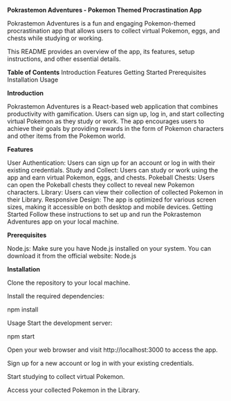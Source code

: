 **Pokrastemon Adventures - Pokemon Themed Procrastination App**

Pokrastemon Adventures is a fun and engaging Pokemon-themed procrastination app that allows users to collect virtual Pokemon, eggs, and chests while studying or working. 

This README provides an overview of the app, its features, setup instructions, and other essential details.

**Table of Contents**
Introduction
Features
Getting Started
Prerequisites
Installation
Usage



**Introduction** 

Pokrastemon Adventures is a React-based web application that combines productivity with gamification. Users can sign up, log in, and start collecting virtual Pokemon as they study or work. The app encourages users to achieve their goals by providing rewards in the form of Pokemon characters and other items from the Pokemon world.

**Features**

User Authentication: Users can sign up for an account or log in with their existing credentials.
Study and Collect: Users can study or work using the app and earn virtual Pokemon, eggs, and chests.
Pokeball Chests: Users can open the Pokeball chests they collect to reveal new Pokemon characters.
Library: Users can view their collection of collected Pokemon in their Library.
Responsive Design: The app is optimized for various screen sizes, making it accessible on both desktop and mobile devices.
Getting Started
Follow these instructions to set up and run the Pokrastemon Adventures app on your local machine.

**Prerequisites**

Node.js: Make sure you have Node.js installed on your system. You can download it from the official website: Node.js

**Installation**

Clone the repository to your local machine.

Install the required dependencies:

npm install

Usage
Start the development server:

npm start

Open your web browser and visit http://localhost:3000 to access the app.

Sign up for a new account or log in with your existing credentials.

Start studying to collect virtual Pokemon.

Access your collected Pokemon in the Library.

